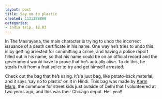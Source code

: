 ```yaml
---
layout: post
title: Say no to plastic
created: 1131398880
categories:
- india trip, 12.03
---
```

In The Masrayana, the main character is trying to undo the incorrect issuance of a death certificate in his name. One way he’s tries to undo this is by getting arrested for committing a crime, and having a police report filled out in his name, so that his name could be on an official record and the government would have to prove that he’s actually alive. To do this, he steals fruit from a fruit seller to try and get himself arrested.

Check out the bag that he’s using. It’s a juut bag, like potato-sack material, and it says ‘say no to plastic’ on it in Hindi. This bag was made by [Karm Marg](http://www.karmmarg.org/), the commune for street kids just outside of Delhi that I volunteered at two years ago, and this was their Chicago deput. Hell yea!!

